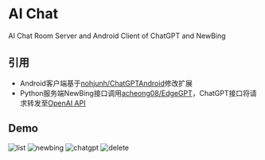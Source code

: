 # AI Chat
 AI Chat Room Server and Android Client of ChatGPT and NewBing
 
## 引用
- Android客户端基于[nohjunh/ChatGPTAndroid](https://github.com/nohjunh/ChatGPTAndroid)修改扩展
- Python服务端NewBing接口调用[acheong08/EdgeGPT](https://github.com/acheong08/EdgeGPT)，ChatGPT接口将请求转发至[OpenAI API](https://api.openai.com/v1/chat/completions)

## Demo
![list](https://user-images.githubusercontent.com/11041174/242357695-06ffdbca-b519-42d3-adec-d46608d3e73e.gif)
![newbing](https://user-images.githubusercontent.com/11041174/242357724-dcdd2c7f-5142-4a64-8b24-bd1ef9aa669a.gif)
![chatgpt](https://user-images.githubusercontent.com/11041174/242357734-18332d13-0b4b-44e8-80ea-f4ee1b98adaf.gif)
![delete](https://user-images.githubusercontent.com/11041174/242357742-a1721fd9-10b4-470e-aaf2-7a103d86ca65.gif)

